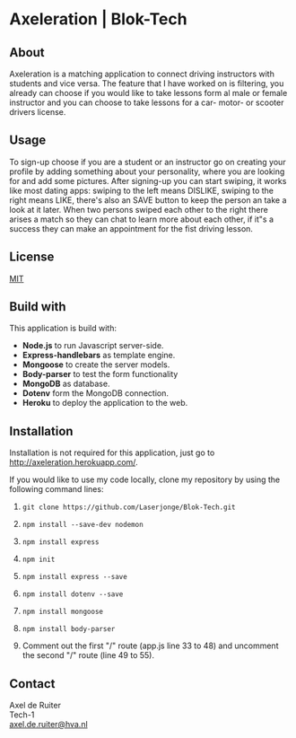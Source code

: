 # Axeleration | Blok-Tech

## About
Axeleration is a matching application to connect driving instructors with students and vice versa. The feature that I have worked on is filtering, you already can choose if you would like to take lessons form al male or female instructor and you can choose to take lessons for a car- motor- or scooter drivers license. 

## Usage
To sign-up choose if you are a student or an instructor go on creating your profile by adding something about your personality, where you are looking for and add some pictures. After signing-up you can start swiping, it works like most dating apps: swiping to the left means DISLIKE, swiping to the right means LIKE, there's also an SAVE button to keep the person an take a look at it later. When two persons swiped each other to the right there arises a match so they can chat to learn more about each other, if it"s a success they can make an appointment for the fist driving lesson.

## License
[MIT](https://github.com/Laserjonge/Blok-Tech/blob/main/LICENSE)

## Build with
This application is build with:
* **Node.js** to run Javascript server-side.
* **Express-handlebars** as template engine.
* **Mongoose** to create the server models.
* **Body-parser** to test the form functionality
* **MongoDB** as database.
* **Dotenv** form the MongoDB connection.
* **Heroku** to deploy the application to the web.

## Installation
Installation is not required for this application, just go to http://axeleration.herokuapp.com/.

If you would like to use my code locally, clone my repository by using the following command lines:

1. `git clone https://github.com/Laserjonge/Blok-Tech.git`

1. `npm install --save-dev nodemon`

1. `npm install express`

1. `npm init`

1. `npm install express --save`

1. `npm install dotenv --save`

1. `npm install mongoose`

1. `npm install body-parser`

1. Comment out the first "/" route (app.js line 33 to 48) and uncomment the second "/" route (line 49 to 55).

## Contact
Axel de Ruiter
<br>
Tech-1
<Br>
axel.de.ruiter@hva.nl